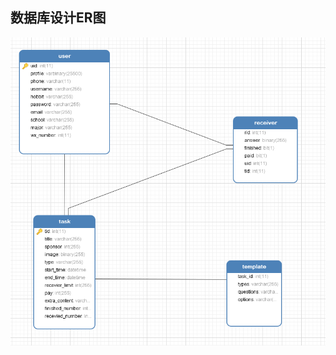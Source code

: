 ##  数据库设计ER图
![数据库ER图](https://raw.githubusercontent.com/sysucodingfarmers/MakeMoney/master/doc/Documents/pictures/数据库.png)


